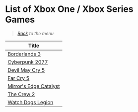 # List of Xbox One / Xbox Series Games


> *[Back](../games.md) to the menu*

| Title | 
| --- |
| [Borderlands 3](https://fr.wikipedia.org/wiki/Borderlands_3) |
| [Cyberpunk 2077](https://fr.wikipedia.org/wiki/Cyberpunk_2077) |
| [Devil May Cry 5](https://en.wikipedia.org/wiki/Devil_May_Cry_5) |
| [Far Cry 5](https://en.wikipedia.org/wiki/Far_Cry_5) |
| [Mirror's Edge Catalyst](https://en.wikipedia.org/wiki/Mirror%27s_Edge_Catalyst) |
| [The Crew 2](https://fr.wikipedia.org/wiki/The_Crew_2) |
| [Watch Dogs Legion](https://en.wikipedia.org/wiki/Watch_Dogs:_Legion) |
